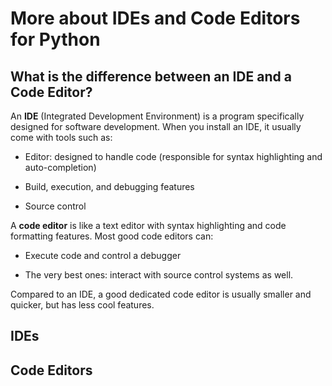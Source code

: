 # More about IDEs and Code Editors for Python

## What is the difference between an IDE and a Code Editor?

An **IDE** (Integrated Development Environment) is a program specifically designed for software development. When you install an IDE, it usually come with tools such as:

- Editor: designed to handle code (responsible for syntax highlighting and auto-completion)

- Build, execution, and debugging features

- Source control

A **code editor** is like a text editor with syntax highlighting and code formatting features. Most good code editors can:

- Execute code and control a debugger

- The very best ones: interact with source control systems as well. 

Compared to an IDE, a good dedicated code editor is usually smaller and quicker, but has less cool features.

## IDEs

## Code Editors
